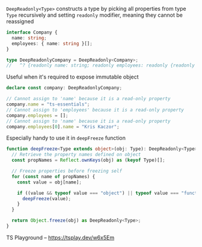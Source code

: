 `DeepReadonly<Type>` constructs a type by picking all properties from type `Type` recursively and setting `readonly`
modifier, meaning they cannot be reassigned

```ts
interface Company {
  name: string;
  employees: { name: string }[];
}

type DeepReadonlyCompany = DeepReadonly<Company>;
//   ^? {readonly name: string; readonly employees: readonly {readonly name: string}[]}
```

Useful when it's required to expose immutable object

```ts
declare const company: DeepReadonlyCompany;

// Cannot assign to 'name' because it is a read-only property
company.name = "ts-essentials";
// Cannot assign to 'employees' because it is a read-only property
company.employees = [];
// Cannot assign to 'name' because it is a read-only property
company.employees[0].name = "Kris Kaczor";
```

Especially handy to use it in `deepFreeze` function

```ts
function deepFreeze<Type extends object>(obj: Type): DeepReadonly<Type> {
  // Retrieve the property names defined on object
  const propNames = Reflect.ownKeys(obj) as (keyof Type)[];

  // Freeze properties before freezing self
  for (const name of propNames) {
    const value = obj[name];

    if ((value && typeof value === "object") || typeof value === "function") {
      deepFreeze(value);
    }
  }

  return Object.freeze(obj) as DeepReadonly<Type>;
}
```

TS Playground – https://tsplay.dev/w6x5Em
